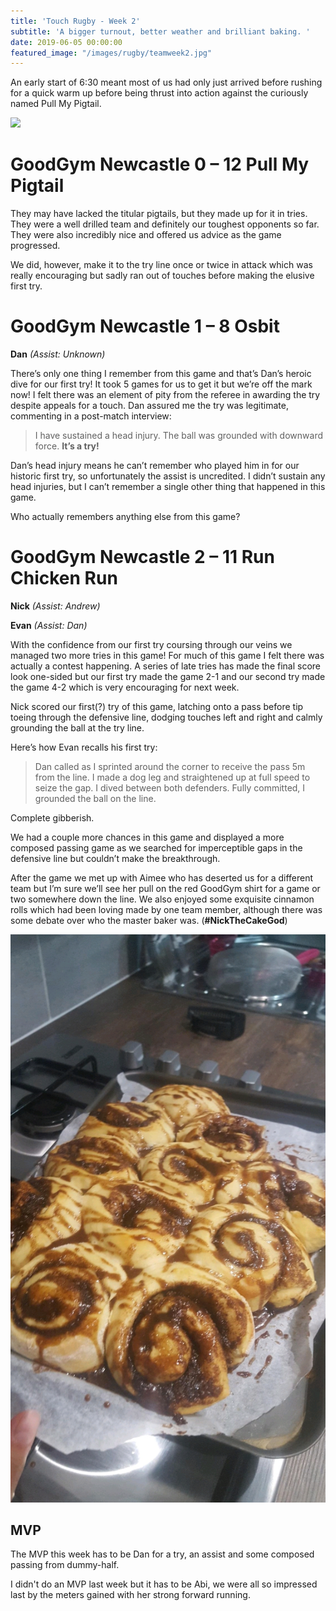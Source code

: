 ```yaml
---
title: 'Touch Rugby - Week 2'
subtitle: 'A bigger turnout, better weather and brilliant baking. '
date: 2019-06-05 00:00:00
featured_image: "/images/rugby/teamweek2.jpg"
---
```


An early start of 6:30 meant most of us had only just arrived before rushing for a quick warm up before being thrust into action against the curiously named Pull My Pigtail. 

<img src="/images/rugby/teamweek2.jpg">


# GoodGym Newcastle 0 – 12 Pull My Pigtail 

They may have lacked the titular pigtails, but they made up for it in tries. They were a well drilled team and definitely our toughest opponents so far. They were also incredibly nice and offered us advice as the game progressed. 

We did, however, make it to the try line once or twice in attack which was really encouraging but sadly ran out of touches before making the elusive first try.


# GoodGym Newcastle 1 – 8 Osbit

**Dan** *(Assist: Unknown)*

There’s only one thing I remember from this game and that’s Dan’s heroic dive for our first try! It took 5 games for us to get it but we’re off the mark now! I felt there was an element of pity from the referee in awarding the try despite appeals for a touch. Dan assured me the try was legitimate, commenting in a post-match interview:

> I have sustained a head injury. The ball was grounded with downward force. **It’s a try!**

Dan’s head injury means he can’t remember who played him in for our historic first try, so unfortunately the assist is uncredited. I didn’t sustain any head injuries, but I can’t remember a single other thing that happened in this game. 

Who actually remembers anything else from this game?


# GoodGym Newcastle 2 – 11 Run Chicken Run

**Nick** *(Assist: Andrew)*

**Evan** *(Assist: Dan)*

With the confidence from our first try coursing through our veins we managed two more tries in this game! For much of this game I felt there was actually a contest happening. A series of late tries has made the final score look one-sided but our first try made the game 2-1 and our second try made the game 4-2 which is very encouraging for next week. 

Nick scored our first(?) try of this game, latching onto a pass before tip toeing through the defensive line, dodging touches left and right and calmly grounding the ball at the try line. 

Here’s how Evan recalls his first try:

> Dan called as I sprinted around the corner to receive the pass 5m from the line. I made a dog leg and straightened up at full speed to seize the gap. I dived between both defenders. Fully committed, I grounded the ball on the line.

Complete gibberish. 

We had a couple more chances in this game and displayed a more composed passing game as we searched for imperceptible gaps in the defensive line but couldn’t make the breakthrough. 

After the game we met up with Aimee who has deserted us for a different team but I’m sure we’ll see her pull on the red GoodGym shirt for a game or two somewhere down the line. We also enjoyed some exquisite cinnamon rolls which had been loving made by one team member, although there was some debate over who the master baker was. (**#NickTheCakeGod**)

<img src="/images/rugby/nickcakegod.jpg">

## MVP

The MVP this week has to be Dan for a try, an assist and some composed passing from dummy-half. 

I didn't do an MVP last week but it has to be Abi, we were all so impressed last by the meters gained with her strong forward running. 


